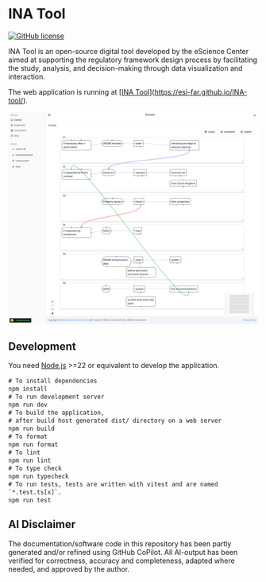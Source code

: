 # INA Tool

[![GitHub license](https://img.shields.io/badge/license-MIT-blue.svg)](https://raw.githubusercontent.com/StartBootstrap/startbootstrap-sb-admin/master/LICENSE)

INA Tool is an open-source digital tool developed by the eScience Center aimed at supporting the regulatory framework design process by facilitating the study, analysis, and decision-making through data visualization and interaction.

The web application is running at [[INA Tool](ttps://esi-far.github.io/INA-tool/)](https://esi-far.github.io/INA-tool/).

![INA](src/help/canvas.png)

## Development

You need [Node.js](https://nodejs.org) >=22 or equivalent to develop the application.

```shell
# To install dependencies
npm install
# To run development server
npm run dev
# To build the application,
# after build host generated dist/ directory on a web server
npm run build
# To format
npm run format
# To lint
npm run lint
# To type check
npm run typecheck
# To run tests, tests are written with vitest and are named `*.test.ts[x]`.
npm run test
```

## AI Disclaimer

The documentation/software code in this repository has been partly generated and/or refined using
GitHub CoPilot. All AI-output has been verified for correctness,
accuracy and completeness, adapted where needed, and approved by the author.
